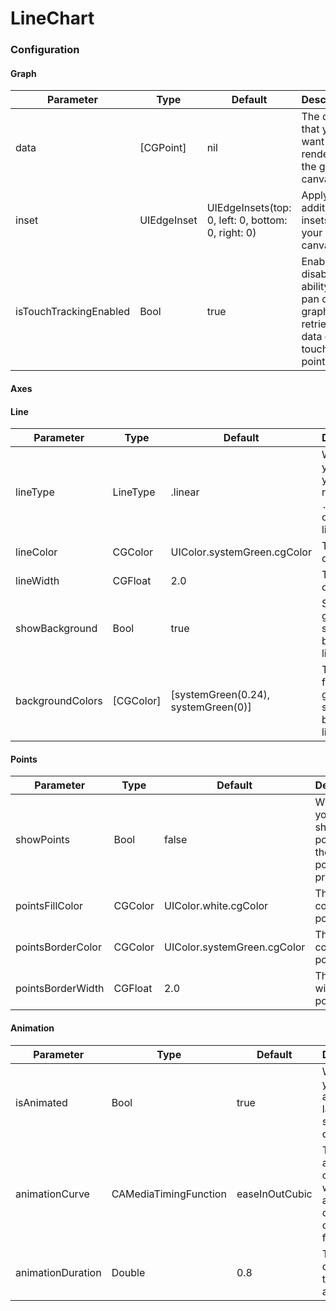 # LineChart

### Configuration

#### Graph

| Parameter              | Type        | Default                                            | Description                                                                                 |
|------------------------|-------------|----------------------------------------------------|---------------------------------------------------------------------------------------------|
| data                   | [CGPoint]   | nil                                                | The data that you want to render on the graph canvas                                        |
| inset                  | UIEdgeInset | UIEdgeInsets(top: 0, left: 0, bottom: 0, right: 0) | Apply additional insets on your graph canvas                                                |
| isTouchTrackingEnabled | Bool        | true                                               | Enable or disable the ability to pan on the graph to retrieve the data on the touched point |


#### Axes


#### Line

| Parameter        | Type      | Default                             | Description                                                                |
|------------------|-----------|-------------------------------------|----------------------------------------------------------------------------|
| lineType         | LineType  | .linear                             | Whether you want your data to render as a `.linear` line or `.bezier` line |
| lineColor        | CGColor   | UIColor.systemGreen.cgColor         | The color of the line                                                      |
| lineWidth        | CGFloat   | 2.0                                 | The width of the line                                                      |
| showBackground   | Bool      | true                                | Show a gradient or solid color below the line                              |
| backgroundColors | [CGColor] | [systemGreen(0.24), systemGreen(0)] | The colors for the gradient or solid color below the line                  |

#### Points
| Parameter         | Type    | Default                     | Description                                                     |
|-------------------|---------|-----------------------------|-----------------------------------------------------------------|
| showPoints        | Bool    | false                       | Whether you want to show points at the data points you provided |
| pointsFillColor   | CGColor | UIColor.white.cgColor       | The fill color of the point                                     |
| pointsBorderColor | CGColor | UIColor.systemGreen.cgColor | The border color of the point                                   |
| pointsBorderWidth | CGFloat | 2.0                         | The border width of the point                                   |

#### Animation
| Parameter         | Type                  | Default        | Description                                                                |
|-------------------|-----------------------|----------------|----------------------------------------------------------------------------|
| isAnimated        | Bool                  | true           | Whether you want to animate the layer when switching data sets             |
| animationCurve    | CAMediaTimingFunction | easeInOutCubic | The animation curve you want to apply. A full overview can be found here;  |
| animationDuration | Double                | 0.8            | The duration of the animation                                              |
